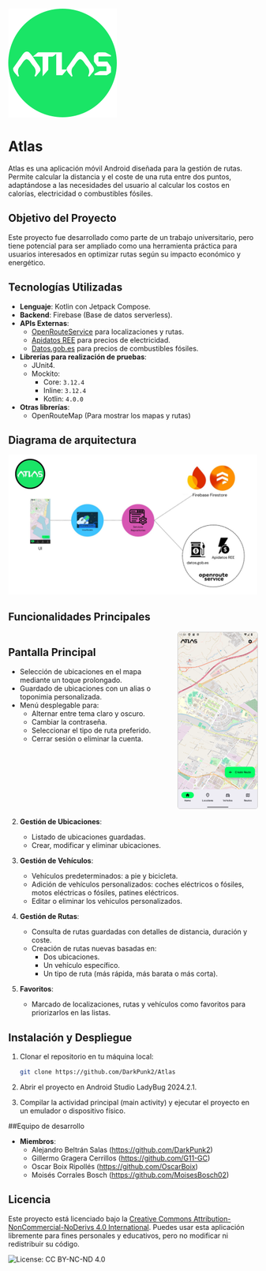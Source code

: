 
![Atlas logo](resources/atlas_circleC.png)

# Atlas

Atlas es una aplicación móvil Android diseñada para la gestión de rutas. Permite calcular la distancia y el coste de una ruta entre dos puntos, adaptándose a las necesidades del usuario al calcular los costos en calorías, electricidad o combustibles fósiles.

## Objetivo del Proyecto

Este proyecto fue desarrollado como parte de un trabajo universitario, pero tiene potencial para ser ampliado como una herramienta práctica para usuarios interesados en optimizar rutas según su impacto económico y energético.

## Tecnologías Utilizadas

- **Lenguaje**: Kotlin con Jetpack Compose.
- **Backend**: Firebase (Base de datos serverless).
- **APIs Externas**:
  - [OpenRouteService](https://openrouteservice.org) para localizaciones y rutas.
  - [Apidatos REE](https://apidatos.ree.es/) para precios de electricidad.
  - [Datos.gob.es](https://datos.gob.es) para precios de combustibles fósiles.
- **Librerías para realización de pruebas**:
  - JUnit4.
  - Mockito:
    - Core: `3.12.4`
    - Inline: `3.12.4`
    - Kotlin: `4.0.0`
- **Otras librerías**:
  - OpenRouteMap (Para mostrar los mapas y rutas)
  
## Diagrama de arquitectura

![Diagrama de la aplicación](resources/Architecture_diagram.jpg)
 
## Funcionalidades Principales

<div style="display: flex; align-items: flex-start; gap: 20px;">
  <div style="flex: 2;">
    <h2>Pantalla Principal</h2>
    <ul>
      <li>Selección de ubicaciones en el mapa mediante un toque prolongado.</li>
      <li>Guardado de ubicaciones con un alias o toponimia personalizada.</li>
      <li>
        Menú desplegable para:
        <ul>
          <li>Alternar entre tema claro y oscuro.</li>
          <li>Cambiar la contraseña.</li>
          <li>Seleccionar el tipo de ruta preferido.</li>
          <li>Cerrar sesión o eliminar la cuenta.</li>
        </ul>
      </li>
    </ul>
  </div>
  <div style="flex: 1; text-align: center;">
    <img src="resources/homeScreen.png" alt="Atlas homeScreen" style="max-width: 100%; height: auto; border: 1px solid #ccc; border-radius: 5px;" />
  </div>
</div>


2. **Gestión de Ubicaciones**:
   - Listado de ubicaciones guardadas.
   - Crear, modificar y eliminar ubicaciones.

3. **Gestión de Vehículos**:
   - Vehículos predeterminados: a pie y bicicleta.
   - Adición de vehículos personalizados: coches eléctricos o fósiles, motos eléctricas o fósiles, patines eléctricos.
   - Editar o eliminar los vehiculos personalizados.

4. **Gestión de Rutas**:
   - Consulta de rutas guardadas con detalles de distancia, duración y coste.
   - Creación de rutas nuevas basadas en:
     - Dos ubicaciones.
     - Un vehículo específico.
     - Un tipo de ruta (más rápida, más barata o más corta).

5. **Favoritos**:
   - Marcado de localizaciones, rutas y vehículos como favoritos para priorizarlos en las listas.

## Instalación y Despliegue

1. Clonar el repositorio en tu máquina local:
   ```bash
   git clone https://github.com/DarkPunk2/Atlas 
   ```
   
2. Abrir el proyecto en Android Studio LadyBug 2024.2.1.

3. Compilar la actividad principal (main activity) y ejecutar el proyecto en un emulador o dispositivo físico.

##Equipo de desarrollo
- **Miembros**:
	- Alejandro Beltrán Salas (https://github.com/DarkPunk2)
	- Gillermo Gragera Cerrillos (https://github.com/G11-GC)
	- Oscar Boix Ripollés (https://github.com/OscarBoix)
	- Moisés Corrales Bosch (https://github.com/MoisesBosch02)
	
## Licencia

Este proyecto está licenciado bajo la [Creative Commons Attribution-NonCommercial-NoDerivs 4.0 International](https://creativecommons.org/licenses/by-nc-nd/4.0/). 
Puedes usar esta aplicación libremente para fines personales y educativos, pero no modificar ni redistribuir su código.

![License: CC BY-NC-ND 4.0](https://img.shields.io/badge/License-CC%20BY--NC--ND%204.0-lightgrey.svg)
